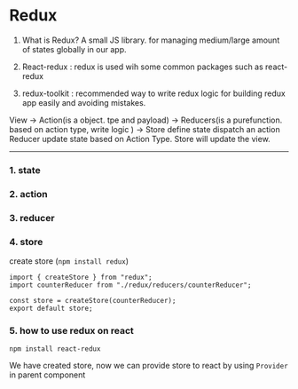 # Redux

1. What is Redux?
   A small JS library.
   for managing medium/large amount of states globally in our app.

2. React-redux : redux is used wih some common packages such as react-redux
3. redux-toolkit : recommended way to write redux logic for building redux app easily and avoiding mistakes.

View -> Action(is a object. tpe and payload) -> Reducers(is a purefunction. based on action type, write logic ) -> Store
define state
dispatch an action
Reducer update state based on Action Type.
Store will update the view.

---

### 1. state

### 2. action

### 3. reducer

### 4. store

create store (`npm install redux`)

```
import { createStore } from "redux";
import counterReducer from "./redux/reducers/counterReducer";

const store = createStore(counterReducer);
export default store;

```

### 5. how to use redux on react

`npm install react-redux`

We have created store, now we can provide store to react by using `Provider` in parent component
